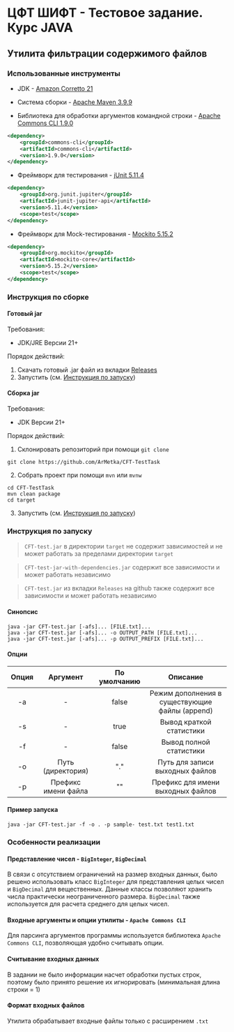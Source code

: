 # ЦФТ ШИФТ - Тестовое задание. Курс JAVA

## Утилита фильтрации содержимого файлов

### Использованные инструменты

- JDK - [Amazon Corretto 21](https://docs.aws.amazon.com/corretto/latest/corretto-21-ug/downloads-list.html)

- Система сборки - [Apache Maven 3.9.9](https://maven.apache.org/download.cgi)

- Библиотека для обработки аргументов командной строки - [Apache Commons CLI 1.9.0](https://commons.apache.org/cli/download_cli.cgi)
```xml
<dependency>
    <groupId>commons-cli</groupId>
    <artifactId>commons-cli</artifactId>
    <version>1.9.0</version>
</dependency>
```

- Фреймворк для тестирования - [jUnit 5.11.4](https://junit.org/junit5/)
```xml
<dependency>
    <groupId>org.junit.jupiter</groupId>
    <artifactId>junit-jupiter-api</artifactId>
    <version>5.11.4</version>
    <scope>test</scope>
</dependency>
```

- Фреймворк для Mock-тестирования - [Mockito 5.15.2](https://site.mockito.org)
```xml
<dependency>
    <groupId>org.mockito</groupId>
    <artifactId>mockito-core</artifactId>
    <version>5.15.2</version>
    <scope>test</scope>
</dependency>
```

### Инструкция по сборке

#### Готовый jar

Требования:
- JDK/JRE Версии 21+

Порядок действий:
1. Скачать готовый .jar файл из вкладки [Releases](https://github.com/ArMetka/CFT-TestTask/releases)
2. Запустить (см. [Инструкция по запуску](#инструкция-по-запуску))

#### Сборка jar

Требования:
- JDK Версии 21+

Порядок действий:
1. Склонировать репозиторий при помощи `git clone`
```shell
git clone https://github.com/ArMetka/CFT-TestTask
```

2. Собрать проект при помощи `mvn` или `mvnw`
```shell
cd CFT-TestTask
mvn clean package
cd target
```

3. Запустить (см. [Инструкция по запуску](#инструкция-по-запуску))

### Инструкция по запуску

> `CFT-test.jar` в директории `target` не содержит зависимостей и не может работать за пределами директории `target`
 
> `CFT-test-jar-with-dependencies.jar` содержит все зависимости и может работать независимо

> `CFT-test.jar` из вкладки `Releases` на github также содержит все зависимости и может работать независимо

#### Синопсис

```shell
java -jar CFT-test.jar [-afs]... [FILE.txt]...
java -jar CFT-test.jar [-afs]... -o OUTPUT_PATH [FILE.txt]...
java -jar CFT-test.jar [-afs]... -p OUTPUT_PREFIX [FILE.txt]...
```

#### Опции

| Опция |      Аргумент       | По умолчанию |                    Описание                    |
|:-----:|:-------------------:|:------------:|:----------------------------------------------:|
|  -a   |          -          |    false     | Режим дополнения в существующие файлы (append) |
|  -s   |          -          |     true     |            Вывод краткой статистики            |
|  -f   |          -          |    false     |            Вывод полной статистики             |
|  -o   |  Путь (директория)  |     "."      |        Путь для записи выходных файлов         |
|  -p   | Префикс имени файла |      ""      |       Префикс для имени выходных файлов        |

#### Пример запуска

```shell
java -jar CFT-test.jar -f -o . -p sample- test.txt test1.txt
```

### Особенности реализации

#### Представление чисел - `BigInteger`, `BigDecimal`

В связи с отсутствием ограничений на размер входных данных, было решено использовать класс 
`BigInteger` для представления целых чисел и `BigDecimal` для вещественных. Данные классы позволяют хранить числа 
практически неограниченного размера. `BigDecimal` также используется для расчета среднего для целых чисел.

#### Входные аргументы и опции утилиты - `Apache Commons CLI`

Для парсинга аргументов программы используется библиотека `Apache Commons CLI`, позволяющая удобно считывать опции.

#### Считывание входных данных

В задании не было информации насчет обработки пустых строк, поэтому было принято решение их игнорировать 
(минимальная длина строки = 1)

#### Формат входных файлов

Утилита обрабатывает входные файлы только с расширением `.txt`